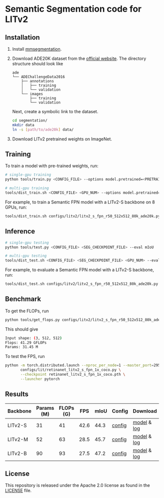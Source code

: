 # Semantic Segmentation code for LITv2

## Installation

1. Install [mmsegmentation](https://github.com/open-mmlab/mmsegmentation).

2. Download ADE20K dataset from the [official website](https://groups.csail.mit.edu/vision/datasets/ADE20K/). The directory structure should look like

   ```
   ade
   └── ADEChallengeData2016
       ├── annotations
       │   ├── training
       │   └── validation
       └── images
           ├── training
           └── validation
   ```

   Next, create a symbolic link to the dataset.

   ```bash
   cd segmentation/
   mkdir data
   ln -s [path/to/ade20k] data/
   ```

3. Download LITv2 pretrained weights on ImageNet.



## Training

To train a model with pre-trained weights, run:

```bash
# single-gpu training
python tools/train.py <CONFIG_FILE> --options model.pretrained=<PRETRAIN_MODEL> [model.backbone.use_checkpoint=True] [other optional arguments]

# multi-gpu training
tools/dist_train.sh <CONFIG_FILE> <GPU_NUM> --options model.pretrained=<PRETRAIN_MODEL> [model.backbone.use_checkpoint=True] [other optional arguments] 
```

For example, to train a Semantic FPN model with a LITv2-S backbone on 8 GPUs, run:

```bash
tools/dist_train.sh configs/litv2/litv2_s_fpn_r50_512x512_80k_ade20k.py 8 --options model.pretrained=litv2_s.pth
```

## Inference

```bash
# single-gpu testing
python tools/test.py <CONFIG_FILE> <SEG_CHECKPOINT_FILE> --eval mIoU

# multi-gpu testing
tools/dist_test.sh <CONFIG_FILE> <SEG_CHECKPOINT_FILE> <GPU_NUM> --eval mIoU
```

For example, to evaluate a Semantic FPN model with a LITv2-S backbone, run:

```bash
tools/dist_test.sh configs/litv2/litv2_s_fpn_r50_512x512_80k_ade20k.py litv2_s_fpn_r50_512x512_80k_ade20k.pth 8 --eval mIoU
```



## Benchmark

To get the FLOPs, run

```bash
python tools/get_flops.py configs/litv2/litv2_s_fpn_r50_512x512_80k_ade20k.py
```

This should give

```bash
Input shape: (3, 512, 512)
Flops: 41.29 GFLOPs
Params: 31.45 M
```

To test the FPS, run

```bash
python -m torch.distributed.launch --nproc_per_node=1 --master_port=29500 tools/benchmark.py \
       configs/lit/retinanet_litv2_s_fpn_1x_coco.py \
       --checkpoint retinanet_litv2_s_fpn_1x_coco.pth \
       --launcher pytorch
```

## Results

| Backbone | Params (M) | FLOPs (G) | FPS  | mIoU | Config                                                       | Download                                                     |
| -------- | ---------- | --------- | ---- | ---- | ------------------------------------------------------------ | ------------------------------------------------------------ |
| LITv2-S  | 31         | 41        | 42.6 | 44.3 | [config](https://github.com/ziplab/LITv2/blob/main/segmentation/configs/litv2/litv2_s_fpn_r50_512x512_80k_ade20k.py) | [model](https://github.com/ziplab/LITv2/releases/download/v1.0/litv2_s_fpn_r50_512x512_80k_ade20k.pth) & [log](https://github.com/ziplab/LITv2/releases/download/v1.0/litv2_s_fpn_r50_512x512_80k_ade20k_log.json) |
| LITv2-M  | 52         | 63        | 28.5 | 45.7 | [config](https://github.com/ziplab/LITv2/blob/main/segmentation/configs/litv2/litv2_m_fpn_r50_512x512_80k_ade20k.py) | [model](https://github.com/ziplab/LITv2/releases/download/v1.0/litv2_m_fpn_r50_512x512_80k_ade20k.pth) & [log](https://github.com/ziplab/LITv2/releases/download/v1.0/litv2_m_fpn_r50_512x512_80k_ade20k_log.json) |
| LITv2-B  | 90         | 93        | 27.5 | 47.2 | [config](https://github.com/ziplab/LITv2/blob/main/segmentation/configs/litv2/litv2_b_fpn_r50_512x512_80k_ade20k.py) | [model](https://github.com/ziplab/LITv2/releases/download/v1.0/litv2_b_fpn_r50_512x512_80k_ade20k.pth) & [log](https://github.com/ziplab/LITv2/releases/download/v1.0/litv2_b_fpn_r50_512x512_80k_ade20k_log.json) |


## License

This repository is released under the Apache 2.0 license as found in the [LICENSE](https://github.com/ziplab/LITv2/blob/main/LICENSE) file.
